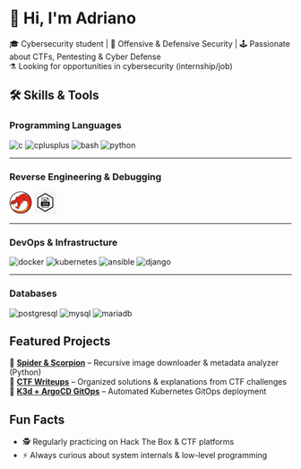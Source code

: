 # 👋 Hi, I'm Adriano

🎓 Cybersecurity student | 🔴 Offensive & Defensive Security | 🕹️ Passionate about CTFs, Pentesting & Cyber Defense  
⚗️ Looking for opportunities in cybersecurity (internship/job)  

<!-- 
## 🌐 Connect with me
[![LinkedIn](https://img.shields.io/badge/LinkedIn-blue?style=flat&logo=linkedin)](https://www.linkedin.com/in/tonlinkedin)  
[![Portfolio](https://img.shields.io/badge/Portfolio-000?style=flat&logo=github&logoColor=white)](https://tonportfolio.com)  
📧 [Email me](mailto:ton.email@example.com) 
-->



## 🛠️ Skills & Tools

### Programming Languages
<p align="left">
  <img src="https://cdn.jsdelivr.net/gh/devicons/devicon/icons/c/c-original.svg" alt="c" width="40" height="40"/>
  <img src="https://cdn.jsdelivr.net/gh/devicons/devicon/icons/cplusplus/cplusplus-original.svg" alt="cplusplus" width="40" height="40"/>
  <img src="https://cdn.jsdelivr.net/gh/devicons/devicon/icons/bash/bash-original.svg" alt="bash" width="40" height="40"/>
  <img src="https://cdn.jsdelivr.net/gh/devicons/devicon/icons/python/python-original.svg" alt="python" width="40" height="40"/>
</p>

---

### Reverse Engineering & Debugging
<p align="left">
  <img src="assets/Ghidra_logo.svg" alt="ghidra" width="40" height="40"/>
  <img src="assets/gdb_icon.png" alt="gdb" width="40" height="40"/>
</p>

---

### DevOps & Infrastructure
<p align="left">
  <img src="https://cdn.jsdelivr.net/gh/devicons/devicon/icons/docker/docker-original.svg" alt="docker" width="40" height="40"/>
  <img src="https://cdn.jsdelivr.net/gh/devicons/devicon/icons/kubernetes/kubernetes-plain.svg" alt="kubernetes" width="40" height="40"/>
  <img src="https://cdn.jsdelivr.net/gh/devicons/devicon/icons/ansible/ansible-original.svg" alt="ansible" width="40" height="40"/>
  <img src="https://cdn.jsdelivr.net/gh/devicons/devicon/icons/django/django-plain.svg" alt="django" width="40" height="40"/>
</p>

---

### Databases
<p align="left">
  <img src="https://cdn.jsdelivr.net/gh/devicons/devicon/icons/postgresql/postgresql-original.svg" alt="postgresql" width="40" height="40"/>
  <img src="https://cdn.jsdelivr.net/gh/devicons/devicon/icons/mysql/mysql-original.svg" alt="mysql" width="40" height="40"/>
  <img src="https://cdn.jsdelivr.net/gh/devicons/devicon/icons/mariadb/mariadb-original.svg" alt="mariadb" width="40" height="40"/>
</p>



## Featured Projects
🔹 [**Spider & Scorpion**](https://github.com/username/repo) – Recursive image downloader & metadata analyzer (Python)  
🔹 [**CTF Writeups**](https://github.com/username/repo) – Organized solutions & explanations from CTF challenges  
🔹 [**K3d + ArgoCD GitOps**](https://github.com/username/repo) – Automated Kubernetes GitOps deployment  



## Fun Facts
- 🕵️ Regularly practicing on Hack The Box & CTF platforms  
- ⚡ Always curious about system internals & low-level programming  



<!--
Here are some ideas to get you started:

- 🔭 I’m currently working on ...
- 🌱 I’m currently learning ...
- 👯 I’m looking to collaborate on ...
- 🤔 I’m looking for help with ...
- 💬 Ask me about ...
- 📫 How to reach me: ...
- 😄 Pronouns: ...
- ⚡ Fun fact: ...
-->
